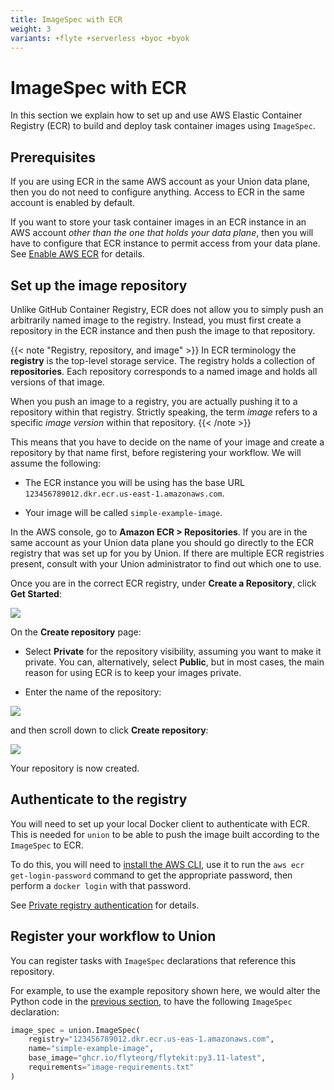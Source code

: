 ```yaml
---
title: ImageSpec with ECR
weight: 3
variants: +flyte +serverless +byoc +byok
---
```


# ImageSpec with ECR

In this section we explain how to set up and use AWS Elastic Container Registry (ECR) to build and deploy task container images using `ImageSpec`.

## Prerequisites

If you are using ECR in the same AWS account as your Union data plane, then you do not need to configure anything. Access to ECR in the same account is enabled by default.

If you want to store your task container images in an ECR instance in an AWS account _other than the one that holds your data plane_, then you will have to configure that ECR instance to permit access from your data plane. See [Enable AWS ECR](../../../integrations/enabling-aws-resources/enabling-aws-ecr.md) for details.

## Set up the image repository

Unlike GitHub Container Registry, ECR does not allow you to simply push an arbitrarily named image to the registry. Instead, you must first create a repository in the ECR instance and then push the image to that repository.

{{< note "Registry, repository, and image" >}}
In ECR terminology the **registry** is the top-level storage service. The registry holds a collection of **repositories**. Each repository corresponds to a named image and holds all versions of that image.

When you push an image to a registry, you are actually pushing it to a repository within that registry. Strictly speaking, the term *image* refers to a specific *image version* within that repository.
{{< /note >}}

This means that you have to decide on the name of your image and create a repository by that name first, before registering your workflow. We will assume the following:

* The ECR instance you will be using has the base URL `123456789012.dkr.ecr.us-east-1.amazonaws.com`.

* Your image will be called `simple-example-image`.

In the AWS console, go to **Amazon ECR > Repositories**. If you are in the same account as your Union data plane you should go directly to the ECR registry that was set up for you by Union. If there are multiple ECR registries present, consult with your Union administrator to find out which one to use.

Once you are in the correct ECR registry, under **Create a Repository**, click **Get Started**:

![](/_static/images/user-guide/core-concepts/tasks/task-software-environment/imagespec-with-ecr/create-repository-1.png)

On the **Create repository** page:

* Select **Private** for the repository visibility, assuming you want to make it private. You can, alternatively, select **Public**, but in most cases, the main reason for using ECR is to keep your images private.

* Enter the name of the repository:

![](/_static/images/user-guide/core-concepts/tasks/task-software-environment/imagespec-with-ecr/create-repository-2.png)

and then scroll down to click **Create repository**:

![](/_static/images/user-guide/core-concepts/tasks/task-software-environment/imagespec-with-ecr/create-repository-3.png)

Your repository is now created.

## Authenticate to the registry

You will need to set up your local Docker client to authenticate with ECR. This is needed for `union` to be able to push the image built according to the `ImageSpec` to ECR.

To do this, you will need to [install the AWS CLI](https://docs.aws.amazon.com/cli/latest/userguide/getting-started-install.html), use it to run the `aws ecr get-login-password` command to get the appropriate password, then perform a `docker login` with that password.

See [Private registry authentication](https://docs.aws.amazon.com/AmazonECR/latest/userguide/registry_auth.html) for details.

## Register your workflow to Union

You can register tasks with `ImageSpec` declarations that reference this repository.

For example, to use the example repository shown here, we would alter the Python code in the [previous section](./index.md), to have the following `ImageSpec` declaration:

```python
image_spec = union.ImageSpec(
    registry="123456789012.dkr.ecr.us-eas-1.amazonaws.com",
    name="simple-example-image",
    base_image="ghcr.io/flyteorg/flytekit:py3.11-latest",
    requirements="image-requirements.txt"
)
```
